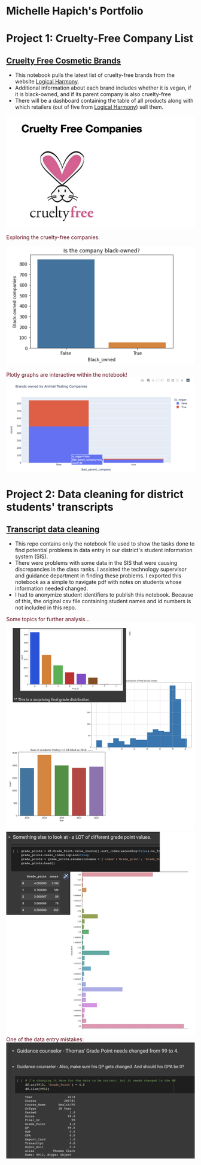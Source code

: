 # Michelle Hapich's Portfolio

# Project 1: Cruelty-Free Company List
## [Cruelty Free Cosmetic Brands](https://github.com/mhapich/cruelty_free_products.git)

- This notebook pulls the latest list of cruelty-free brands from the website [Logical Harmony](https://logicalharmony.net/cruelty-free-brand-list/).
- Additional information about each brand includes whether it is vegan, if it is black-owned, and if its parent company is also cruelty-free
- There will be a dashboard containing the table of all products along with which retailers (out of five from [Logical Harmony](https://logicalharmony.net/)) sell them.

<img src="Assests/Images/logo.PNG" width="800">

<span style="color:#630718">Exploring the cruelty-free companies:</span>

<img src="Assests/Images/black-owned.PNG" width="600">

<span style="color:#630718">Plotly graphs are interactive within the notebook!</span>
<img src="Assests/Images/parent_co.PNG" width="800">

# Project 2: Data cleaning for district students' transcripts

## [Transcript data cleaning](https://github.com/mhapich/transcript_cleaning.git)

- This repo contains only the notebook file used to show the tasks done to find potential problems in data entry in our district's student information system (SIS).  
- There were problems with some data in the SIS that were causing discrepancies in the class ranks.  I assisted the technology supervisor and guidance department in finding these problems.  I exported this notebook as a simple to navigate pdf with notes on students whose information needed changed.
- I had to anonymize student identifiers to publish this notebook.  Because of this, the original csv file containing student names and id numbers is not included in this repo.

<span style="color:#630718">Some topics for further analysis...</span>
![EDA](/Assests/Images/EDA.PNG)
![](/Assests/Images/gpa.PNG)
<br>
<span style="color:#630718">One of the data entry mistakes:</span>
![Some main findings for admin](/Assests/Images/fix_anomalies.PNG)
<br>

